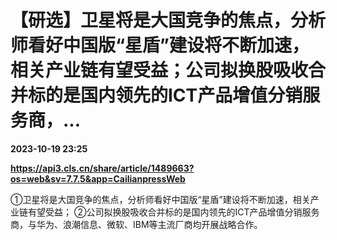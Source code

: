 # 【研选】卫星将是大国竞争的焦点，分析师看好中国版“星盾”建设将不断加速，相关产业链有望受益；公司拟换股吸收合并标的是国内领先的ICT产品增值分销服务商，...

**2023-10-19 23:25**

**https://api3.cls.cn/share/article/1489663?os=web&sv=7.7.5&app=CailianpressWeb**

①卫星将是大国竞争的焦点，分析师看好中国版“星盾”建设将不断加速，相关产业链有望受益； ②公司拟换股吸收合并标的是国内领先的ICT产品增值分销服务商，与华为、浪潮信息、微软、IBM等主流厂商均开展战略合作。